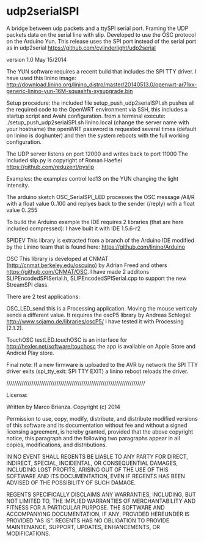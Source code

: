 udp2serialSPI
=============

A bridge between udp packets and a ttySPI serial port.
Framing the UDP packets data on the serial line with slip. 
Developed to use the OSC protocol on the Arduino Yun.
This release uses the SPI port instead of the serial port as in udp2serial https://github.com/cylinderlight/udp2serial

version 1.0  May 15/2014

The YUN software requires a recent build that includes the SPI TTY driver.
I have used this linino image:
http://download.linino.org/linino_distro/master/20140513.0/openwrt-ar71xx-generic-linino-yun-16M-squashfs-sysupgrade.bin


Setup procedure:
the included file setup_push_udp2serialSPI.sh
pushes all the required code to the OpenWRT environment via SSH,
this includes a startup script and Avahi configuration.
from a terminal execute: 
./setup_push_udp2serialSPI.sh linino.local
(change the server name with your hostname)
the openWRT password is requested several times (default on linino is doghunter) and then the system reboots with the full working configuration.

The UDP server listens on port 12000 and writes back to port 11000
The included slip.py is copyright of Roman Haeflei https://github.com/reduzent/pyslip


Examples:
the examples control led13 on the YUN changing the light intensity.

The arduino sketch OSC_SerialSPI_LED processes the OSC message /All/R with a float value 0..100
and replyes back to the sender (/reply) with a float value 0..255

To build the Arduino example the IDE requires 2 libraries (that are here included compressed):
I have built it with IDE 1.5.6-r2

SPIDEV
This library is extracted from a branch of the Arduino IDE modified by the Linino team
that is found here: https://github.com/linino/Arduino


OSC 
This library is developed at CNMAT (http://cnmat.berkeley.edu/oscuino)
by Adrian Freed and others https://github.com/CNMAT/OSC.
I have made 2 additons SLIPEncodedSPISerial.h, SLIPEncodedSPISerial.cpp to support the new StreamSPI class.


There are 2 test applications:

OSC_LED_send
this is a Processing application. Moving the mouse verticaly sends a different value.
It requires the oscP5 library by Andreas Schlegel: http://www.sojamo.de/libraries/oscP5/
I have tested it with Processing (2.1.2).

TouchOSC 
testLED.touchOSC is an interface for http://hexler.net/software/touchosc
the app is available on Apple Store and Android Play store.

Final note:
If a new firmware is uploaded to the AVR by network the SPI TTY driver exits (spi_tty_exit: SPI TTY EXIT)
a linino reboot reloads the driver.


////////////////////////////////////////////////////////////////////////


License:

Written by Marco Brianza. Copyright (c) 2014

Permission to use, copy, modify, distribute, and distribute modified versions
of this software and its documentation without fee and without a signed
licensing agreement, is hereby granted, provided that the above copyright
notice, this paragraph and the following two paragraphs appear in all copies,
modifications, and distributions.
 
IN NO EVENT SHALL REGENTS BE LIABLE TO ANY PARTY FOR DIRECT, INDIRECT,
SPECIAL, INCIDENTAL, OR CONSEQUENTIAL DAMAGES, INCLUDING LOST PROFITS, ARISING
OUT OF THE USE OF THIS SOFTWARE AND ITS DOCUMENTATION, EVEN IF REGENTS HAS
BEEN ADVISED OF THE POSSIBILITY OF SUCH DAMAGE.
 
REGENTS SPECIFICALLY DISCLAIMS ANY WARRANTIES, INCLUDING, BUT NOT LIMITED TO,
THE IMPLIED WARRANTIES OF MERCHANTABILITY AND FITNESS FOR A PARTICULAR
PURPOSE. THE SOFTWARE AND ACCOMPANYING DOCUMENTATION, IF ANY, PROVIDED
HEREUNDER IS PROVIDED "AS IS". REGENTS HAS NO OBLIGATION TO PROVIDE
MAINTENANCE, SUPPORT, UPDATES, ENHANCEMENTS, OR MODIFICATIONS.

